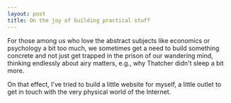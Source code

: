 ```yaml
---
layout: post
title: On the joy of building practical stuff
---
```


For those among us who love the abstract subjects like economics or psychology a bit too much, we sometimes get a need to build something concrete and not just get trapped in the prison of our wandering mind, thinking endlessly about airy matters, e.g., why Thatcher didn't sleep a bit more.

On that effect, I've tried to build a little website for myself, a little outlet to get in touch with the very physical world of the Internet.